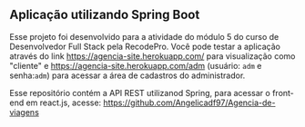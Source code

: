 ## Aplicação utilizando Spring Boot

Esse projeto foi desenvolvido para a atividade do módulo 5 do curso de Desenvolvedor Full Stack pela RecodePro.
Você pode testar a aplicação através do link https://agencia-site.herokuapp.com/ para visualização como "cliente" e https://agencia-site.herokuapp.com/adm (usuário: `adm` e senha:`adm`) para acessar a área de cadastros do administrador.

Esse repositório contém a API REST utilizanod Spring, para acessar o front-end em react.js, acesse: https://github.com/Angelicadf97/Agencia-de-viagens
